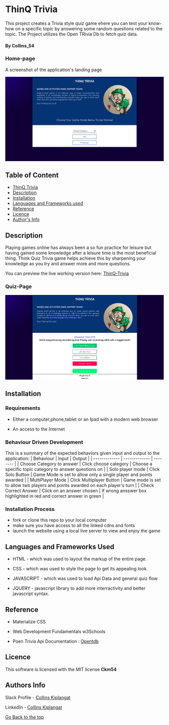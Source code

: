 # ThinQ Trivia
This project creates a Trivia style quiz game ehere you can test your know-how on a specific topic by answering some random questions related to the topic.
The Project utilizes the Open TRivia Db to fetch quiz data.

#### By Collins_54

### Home-page

A  screenshot of the application's landing page

![Alt text](./assets/screenshots/thinq.png?raw=true "Home Screen")

## Table of Content

+ [ThinQ Trivia](#thinq-trivia)
+ [Description](#Description)
+ [Installation ](#Installation)
+ [Languages and Frameworks used](#Languages-used)
+ [Reference](#reference)
+ [Licence](#licence)
+ [Author's Info](#author-Info)

## Description
Playing games online has always been a so fun practice for leisure but having gained some knowledge after a leisure time is the most beneficial thing. Think Quiz Trivia game helps achieve this by sharpening your knowledge as you try and answer more and more questions.

You can preview the live working version here: 
[ThinQ-Trivia](https://ckm54.github.io/Thinq-Trivia/)

### Quiz-Page

![Alt text](./assets/screenshots/quizes.png?raw=true "Quizes Page Section")


## Installation

### Requirements

* Either a computer,phone,tablet or an Ipad with a modern web browser

* An access to the Internet

### Behaviour Driven Development

This is a summary of the expected behaviors given input and output to the application:
| Behaviour                 |    Input                   |  Output                                                                                      |
| -------------             | -------------              | --------                                                                                     |
| Choose Category to answer | Click choose category      | Choose a specific topic category to answer questions on                                      |
| Solo player mode          | Click Solo Button          | Game Mode is set to allow only a single player and points awarded                            |
| MultiPlayer Mode          | Click Multiplayer Button   | Game mode is set to allow two players and points awarded on each player's turn               | 
| Check Correct Answer      | Click on an answer chosen  | If wrong ansswer box highlighted in red and correct answer in green                          |


### Installation Process

- fork or clone this repo to your local computer
- make sure you have access to all the linked cdns and fonts 
- launch the website using a local live server to view and enjoy the game

## Languages and Frameworks Used
* HTML - which was used to layout the markup of the entire page.

* CSS - which was used to style the page to get its appealing look. 

* JAVASCRIPT - which was used to load Api Data and general quiz flow

* JQUERY - javascript library to add more interractivity and better javascript syntax.


## Reference
* Materialize CSS

* Web Development Fundamentals w3Schools

* Poen Trivia Api Documentation : [Opentdb](https://opentdb.com/api_config.php)

## Licence

This software is licensed with the MIT license **Ckm54**

## Authors Info

Slack Profile - [Collins Kiplangat](https://app.slack.com/client/T0101L740P4/D02TWE6NQ1Z/user_profile/U02TFQD7EKZ)

LinkedIn - [Collins Kiplangat](https://www.linkedin.com/in/collins-kiplangat-a1bab715a/)

[Go Back to the top](#thinq-trivia)
